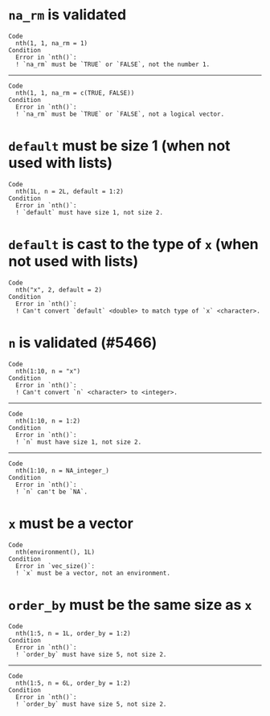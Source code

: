 # `na_rm` is validated

    Code
      nth(1, 1, na_rm = 1)
    Condition
      Error in `nth()`:
      ! `na_rm` must be `TRUE` or `FALSE`, not the number 1.

---

    Code
      nth(1, 1, na_rm = c(TRUE, FALSE))
    Condition
      Error in `nth()`:
      ! `na_rm` must be `TRUE` or `FALSE`, not a logical vector.

# `default` must be size 1 (when not used with lists)

    Code
      nth(1L, n = 2L, default = 1:2)
    Condition
      Error in `nth()`:
      ! `default` must have size 1, not size 2.

# `default` is cast to the type of `x` (when not used with lists)

    Code
      nth("x", 2, default = 2)
    Condition
      Error in `nth()`:
      ! Can't convert `default` <double> to match type of `x` <character>.

# `n` is validated (#5466)

    Code
      nth(1:10, n = "x")
    Condition
      Error in `nth()`:
      ! Can't convert `n` <character> to <integer>.

---

    Code
      nth(1:10, n = 1:2)
    Condition
      Error in `nth()`:
      ! `n` must have size 1, not size 2.

---

    Code
      nth(1:10, n = NA_integer_)
    Condition
      Error in `nth()`:
      ! `n` can't be `NA`.

# `x` must be a vector

    Code
      nth(environment(), 1L)
    Condition
      Error in `vec_size()`:
      ! `x` must be a vector, not an environment.

# `order_by` must be the same size as `x`

    Code
      nth(1:5, n = 1L, order_by = 1:2)
    Condition
      Error in `nth()`:
      ! `order_by` must have size 5, not size 2.

---

    Code
      nth(1:5, n = 6L, order_by = 1:2)
    Condition
      Error in `nth()`:
      ! `order_by` must have size 5, not size 2.

